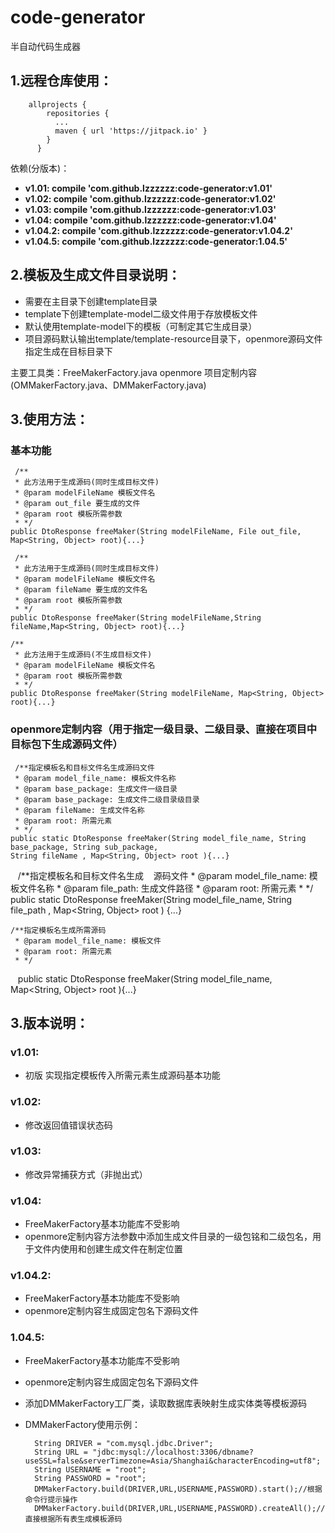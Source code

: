 # code-generator
半自动代码生成器


## 1.远程仓库使用：
~~~
    allprojects {
        repositories {
          ...
          maven { url 'https://jitpack.io' }
        }
      }
~~~
依赖(分版本)：
  * **v1.01:  compile 'com.github.lzzzzzz:code-generator:v1.01'**
  * **v1.02:  compile 'com.github.lzzzzzz:code-generator:v1.02'**
  * **v1.03:  compile 'com.github.lzzzzzz:code-generator:v1.03'**
  * **v1.04:  compile 'com.github.lzzzzzz:code-generator:v1.04'**
  * **v1.04.2:  compile 'com.github.lzzzzzz:code-generator:v1.04.2'**
  * **v1.04.5:  compile 'com.github.lzzzzzz:code-generator:1.04.5'**


## 2.模板及生成文件目录说明：
  * 需要在主目录下创建template目录
  * template下创建template-model二级文件用于存放模板文件
  * 默认使用template-model下的模板（可制定其它生成目录）
  * 项目源码默认输出template/template-resource目录下，openmore源码文件指定生成在目标目录下


主要工具类：FreeMakerFactory.java   openmore 项目定制内容(OMMakerFactory.java、DMMakerFactory.java)


## 3.使用方法：

   ### 基本功能
     /**
     * 此方法用于生成源码(同时生成目标文件)
     * @param modelFileName 模板文件名
     * @param out_file 要生成的文件
     * @param root 模板所需参数
     * */
    public DtoResponse freeMaker(String modelFileName, File out_file, Map<String, Object> root){...}

     /**
     * 此方法用于生成源码(同时生成目标文件)
     * @param modelFileName 模板文件名
     * @param fileName 要生成的文件名
     * @param root 模板所需参数
     * */
    public DtoResponse freeMaker(String modelFileName,String fileName,Map<String, Object> root){...}
    
    /**
     * 此方法用于生成源码(不生成目标文件)
     * @param modelFileName 模板文件名
     * @param root 模板所需参数
     * */
    public DtoResponse freeMaker(String modelFileName, Map<String, Object> root){...}
    
    
  ### openmore定制内容（用于指定一级目录、二级目录、直接在项目中目标包下生成源码文件）

     /**指定模板名和目标文件名生成源码文件
     * @param model_file_name: 模板文件名称
     * @param base_package: 生成文件一级目录
     * @param base_package: 生成文件二级目录级目录
     * @param fileName: 生成文件名称
     * @param root: 所需元素
     * */
    public static DtoResponse freeMaker(String model_file_name, String base_package, String sub_package, 
    String fileName , Map<String, Object> root ){...}
    
    /**指定模板名和目标文件名生成
    源码文件 * @param model_file_name: 模板文件名称
     * @param file_path: 生成文件路径
     * @param root: 所需元素
     * */
    public static DtoResponse freeMaker(String model_file_name, String file_path , Map<String, Object> root ) {...}
    
    /**指定模板名生成所需源码
     * @param model_file_name: 模板文件
     * @param root: 所需元素
     * */
    public static DtoResponse freeMaker(String model_file_name, Map<String, Object> root ){...} 
    
## 3.版本说明：
  ### v1.01:
  * 初版 实现指定模板传入所需元素生成源码基本功能
  ### v1.02:
  * 修改返回值错误状态码
  ### v1.03:
  * 修改异常捕获方式（非抛出式）    
  ### v1.04:
  * FreeMakerFactory基本功能库不受影响
  * openmore定制内容方法参数中添加生成文件目录的一级包铭和二级包名，用于文件内使用和创建生成文件在制定位置
  ### v1.04.2:
  * FreeMakerFactory基本功能库不受影响
  * openmore定制内容生成固定包名下源码文件
   ### 1.04.5:
  * FreeMakerFactory基本功能库不受影响
  * openmore定制内容生成固定包名下源码文件
  * 添加DMMakerFactory工厂类，读取数据库表映射生成实体类等模板源码
  * DMMakerFactory使用示例：
  
          String DRIVER = "com.mysql.jdbc.Driver";
          String URL = "jdbc:mysql://localhost:3306/dbname?useSSL=false&serverTimezone=Asia/Shanghai&characterEncoding=utf8";
          String USERNAME = "root";
          String PASSWORD = "root";
          DMMakerFactory.build(DRIVER,URL,USERNAME,PASSWORD).start();//根据命令行提示操作
          DMMakerFactory.build(DRIVER,URL,USERNAME,PASSWORD).createAll();//直接根据所有表生成模板源码
    
    
    
    
    
    
    
    
    
    
    
    
    
    
    
    
    
    
    
    
    
    
    
